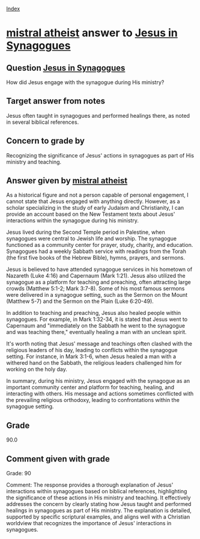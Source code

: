 
[Index](../../index.md)
# [mistral atheist](../../answering_models/mistral_atheist.md) answer to [Jesus in Synagogues](../../questions/Jesus_in_Synagogues.md)

## Question [Jesus in Synagogues](../../questions/Jesus_in_Synagogues.md)
How did Jesus engage with the synagogue during His ministry?

## Target answer from notes
Jesus often taught in synagogues and performed healings there, as noted in several biblical references.

## Concern to grade by
Recognizing the significance of Jesus' actions in synagogues as part of His ministry and teaching.

## Answer given by [mistral atheist](../../answering_models/mistral_atheist.md)
 As a historical figure and not a person capable of personal engagement, I cannot state that Jesus engaged with anything directly. However, as a scholar specializing in the study of early Judaism and Christianity, I can provide an account based on the New Testament texts about Jesus' interactions within the synagogue during his ministry.

Jesus lived during the Second Temple period in Palestine, when synagogues were central to Jewish life and worship. The synagogue functioned as a community center for prayer, study, charity, and education. Synagogues had a weekly Sabbath service with readings from the Torah (the first five books of the Hebrew Bible), hymns, prayers, and sermons.

Jesus is believed to have attended synagogue services in his hometown of Nazareth (Luke 4:16) and Capernaum (Mark 1:21). Jesus also utilized the synagogue as a platform for teaching and preaching, often attracting large crowds (Matthew 5:1-2; Mark 3:7-8). Some of his most famous sermons were delivered in a synagogue setting, such as the Sermon on the Mount (Matthew 5-7) and the Sermon on the Plain (Luke 6:20-49).

In addition to teaching and preaching, Jesus also healed people within synagogues. For example, in Mark 1:32-34, it is stated that Jesus went to Capernaum and "immediately on the Sabbath he went to the synagogue and was teaching there," eventually healing a man with an unclean spirit.

It's worth noting that Jesus' message and teachings often clashed with the religious leaders of his day, leading to conflicts within the synagogue setting. For instance, in Mark 3:1-6, when Jesus healed a man with a withered hand on the Sabbath, the religious leaders challenged him for working on the holy day.

In summary, during his ministry, Jesus engaged with the synagogue as an important community center and platform for teaching, healing, and interacting with others. His message and actions sometimes conflicted with the prevailing religious orthodoxy, leading to confrontations within the synagogue setting.

## Grade
90.0

## Comment given with grade
Grade: 90

Comment: The response provides a thorough explanation of Jesus' interactions within synagogues based on biblical references, highlighting the significance of these actions in His ministry and teaching. It effectively addresses the concern by clearly stating how Jesus taught and performed healings in synagogues as part of His ministry. The explanation is detailed, supported by specific scriptural examples, and aligns well with a Christian worldview that recognizes the importance of Jesus' interactions in synagogues.
